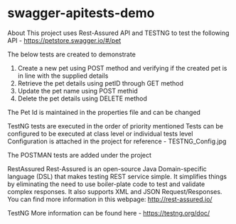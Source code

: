 # swagger-apitests-demo

About
This project uses Rest-Assured API and TESTNG to test the following API - https://petstore.swagger.io/#/pet

The below tests are created to demonstrate 
1. Create a new pet using POST method and verifying if the created pet is in line with the supplied details
2. Retrieve the pet details using petID through GET method
3. Update the pet name using POST methid
4. Delete the pet details using DELETE method

The Pet Id is maintained in the properties file and can be changed

TestNG tests are executed in the order of priority mentioned
Tests can be configured to be executed at class level or individual tests level
Configuration is attached in the project for reference - TESTNG_Config.jpg

The POSTMAN tests are added under the project


RestAssured
Rest-Assured is an open-source Java Domain-specific language (DSL) that makes testing REST service simple. It simplifies things by eliminating the need to use boiler-plate code to test and validate complex responses. It also supports XML and JSON Request/Responses.
You can find more information in this webpage: http://rest-assured.io/

TestNG
More information can be found here - https://testng.org/doc/

